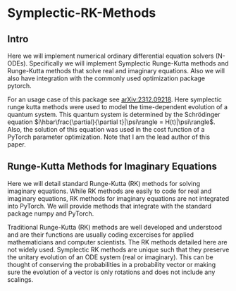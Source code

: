# Symplectic-RK-Methods
## Intro
Here we will implement numerical ordinary differential equation solvers (N-ODEs). Specifically we will implement Symplectic Runge-Kutta methods and Runge-Kutta methods that solve real and imaginary equations. Also we will also have integration with the commonly used optimization package pytorch.

For an usage case of this package see [arXiv:2312.09218](https://arxiv.org/abs/2312.09218). Here symplectic runge kutta methods were used to model the time-dependent evolution of a quantum system. This quantum system is determined by the Schrödinger equation $i\hbar\frac{\partial}{\partial t}|\psi\rangle = H(t)|\psi\rangle$. Also, the solution of this equation was used in the cost function of a PyTorch parameter optimization. Note that I am the lead author of this paper. 

## Runge-Kutta Methods for Imaginary Equations
Here we will detail standard Runge-Kutta (RK) methods for solving imaginary equations. While RK methods are easily to code for real and imaginary equations, RK methods for imaginary equations are not integrated into PyTorch. We will provide methods that integrate with the standard package numpy and PyTorch. 

Traditional Runge-Kutta (RK) methods are well developed and understood and are their functions are usually coding excercises for applied mathematicians and computer scientists. The RK methods detailed here are not widely used. Symplectic RK methods are unique such that they preserve the unitary evolution of an ODE system (real or imaginary). This can be thought of conserving the probabilities in a probability vector or making sure the evolution of a vector is only rotations and does not include any scalings. 


